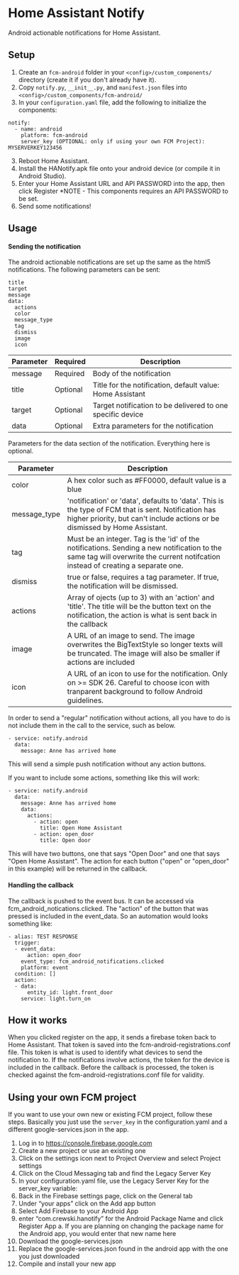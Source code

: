 # Home Assistant Notify
Android actionable notifications for Home Assistant.

## Setup
1.  Create an `fcm-android` folder in your `<config>/custom_components/` directory (create it if you don't already have it).
2.  Copy `notify.py`, `__init__.py`, and `manifest.json` files into `<config>/custom_components/fcm-android/`  
3.  In your `configuration.yaml` file, add the following to initialize the components:

```
notify:    
  - name: android
    platform: fcm-android
    server_key (OPTIONAL: only if using your own FCM Project): MYSERVERKEY123456
```

3.  Reboot Home Assistant.
4.  Install the HANotify.apk file onto your android device (or compile it in Android Studio).
5.  Enter your Home Assistant URL and API PASSWORD into the app, then click Register
      *NOTE - This components requires an API PASSWORD to be set.
6.  Send some notifications!

## Usage
#### Sending the notification
The android actionable notifications are set up the same as the html5 notifications.  The following parameters can be sent:
```
title
target
message
data:
  actions
  color
  message_type
  tag
  dismiss
  image
  icon

```

| Parameter | Required | Description |
| --- | --- | --- |
| message | Required | Body of the notification |
| title | Optional | Title for the notification, default value: Home Assistant |
| target | Optional | Target notification to be delivered to one specific device |
| data | Optional | Extra parameters for the notification |

Parameters for the data section of the notification.  Everything here is optional.

| Parameter | Description |
| --- | --- | 
| color | A hex color such as #FF0000, default value is a blue |
| message_type | 'notification' or 'data', defaults to 'data'.  This is the type of FCM that is sent.  Notification has higher priority, but can't include actions or be dismissed by Home Assistant. |
| tag | Must be an integer.  Tag is the 'id' of the notifications.  Sending a new notification to the same tag will overwrite the current notifcation instead of creating a separate one. |
| dismiss | true or false, requires a tag parameter.  If true, the notification will be dismissed. |
| actions | Array of ojects (up to 3) with an 'action' and 'title'.  The title will be the button text on the notification, the action is what is sent back in the callback |
| image | A URL of an image to send.  The image overwrites the BigTextStyle so longer texts will be truncated.  The image will also be smaller if actions are included |
| icon | A URL of an icon to use for the notification.  Only on >= SDK 26.  Careful to choose icon with tranparent background to follow Android guidelines.

In order to send a "regular" notification without actions, all you have to do is not include them in the call to the service, such as below.
```
- service: notify.android
  data:
    message: Anne has arrived home
```
 This will send a simple push notification without any action buttons.
 
 
 If you want to include some actions, something like this will work:
```
- service: notify.android
  data:
    message: Anne has arrived home
    data:
      actions:
        - action: open
          title: Open Home Assistant
        - action: open_door
          title: Open door 
```
  This will have two buttons, one that says "Open Door" and one that says "Open Home Assistant".  The action for each button ("open" or "open_door" in this example) will be returned in the callback.
  
#### Handling the callback
The callback is pushed to the event bus.  It can be accessed via fcm_android_notications.clicked.  The "action" of the button that was pressed is included in the event_data.  So an automation would looks something like:
```
- alias: TEST RESPONSE
  trigger:
  - event_data:
      action: open_door
    event_type: fcm_android_notifications.clicked
    platform: event
  condition: []
  action:
  - data:
      entity_id: light.front_door
    service: light.turn_on
```

## How it works
When you clicked register on the app, it sends a firebase token back to Home Assistant.  That token is saved into the fcm-android-registrations.conf file.  This token is what is used to identify what devices to send the notification to.  If the notifications involve actions, the token for the device is included in the callback.  Before the callback is processed, the token is checked against the fcm-android-registrations.conf file for validity.

## Using your own FCM project
If you want to use your own new or existing FCM project, follow these steps.  Basically you just use the `server_key` in the configuration.yaml and a different google-services.json in the app.
1.	Log in to https://console.firebase.google.com 
2.	Create a new project or use an existing one
3.	Click on the settings icon next to Project Overview and select Project settings
4.	Click on the Cloud Messaging tab and find the Legacy Server Key
5.	In your configuration.yaml file, use the Legacy Server Key for the server_key variable:
6.	Back in the Firebase settings page, click on the General tab
7.	Under “your apps” click on the Add app button
8.	Select Add Firebase to your Android App
9.	enter “com.crewski.hanotify” for the Android Package Name and click Register App
a.	If you are planning on changing the package name for the Android app, you would enter that new name here
10.	Download the google-services.json
11.	Replace the google-services.json found in the android app with the one you just downloaded
12.	Compile and install your new app
